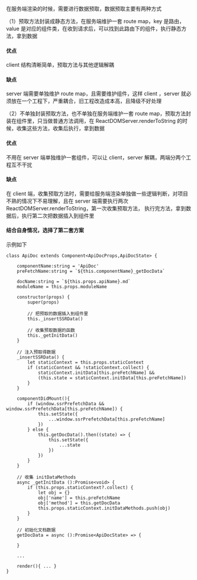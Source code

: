 在服务端渲染的时候，需要进行数据预取，数据预取主要有两种方式

（1）预取方法封装成静态方法，在服务端维护一套 route map，key 是路由，value 是对应的组件类，在收到请求后，可以找到此路由下的组件，执行静态方法，拿到数据

#### 优点

client 结构清晰简单，预取方法与其他逻辑解耦

#### 缺点

server 端需要单独维护 route map，且需要维护组件，这样 client ，server 就必须放在一个工程下，严重耦合，旧工程改造成本高，且降级不好处理

（2）不单独封装预取方法，也不单独在服务端维护一套 route map，预取方法封装在组件里，只当做普通方法调用，在 ReactDOMServer.renderToString 的时候，收集这些方法，收集后执行，拿到数据

#### 优点

不用在 server 端单独维护一套组件，可以让 client，server 解耦，两端分两个工程互不干扰

#### 缺点

在 client 端，收集预取方法时，需要给服务端渲染单独做一些逻辑判断，对项目不熟的情况下不易理解，且在 server 端需要执行两次 ReactDOMServer.renderToString，第一次收集预取方法，
执行完方法，拿到数据后，执行第二次把数据插入到组件里


#### 结合自身情况，选择了第二套方案

示例如下

```
class ApiDoc extends Component<ApiDocProps,ApiDocState> {

    componentName:string = 'ApiDoc'
    preFetchName:string = `${this.componentName}_getDocData`

    docName:string = `${this.props.apiName}.md`
    moduleName = this.props.moduleName

    constructor(props) {
        super(props)
        
        // 把预取的数据插入到组件里
        this._insertSSRData()
        
        // 收集预取数据的函数
        this._getInitData()
    }

    // 注入预取得数据
    _insertSSRData() {
        let staticContext = this.props.staticContext
        if (staticContext && !staticContext.collect) {
            staticContext.initData[this.preFetchName] &&
            (this.state = staticContext.initData[this.preFetchName])
        }
    }

    componentDidMount(){
        if (window.ssrPrefetchData && window.ssrPrefetchData[this.preFetchName]) {
            this.setState({
                ...window.ssrPrefetchData[this.preFetchName]
            })
        } else {
            this.getDocData().then((state) => {
                this.setState({
                    ...state
                })
            })
        }
    }

    // 收集 initDataMethods
    async _getInitData ():Promise<void> {
        if (this.props.staticContext?.collect) {
            let obj = {}
            obj['name'] = this.preFetchName
            obj['method'] = this.getDocData
            this.props.staticContext.initDataMethods.push(obj)
        }
    }

    // 初始化文档数据
    getDocData = async ():Promise<ApiDocState> => {
        
    }

    ...

    render(){ ... }
}
```
